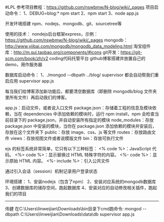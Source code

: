 #LPL
参考项目教程：https://github.com/nswbmw/N-blog/wiki/_pages
项目启动命令：
1、DEBUG=blog:* npm start
2、npm start
3、node app.js

开发环境搭建
npm、nodejs、mongodb、git、sourcetree等

使用的技术：
nondejs后台框架express，示例：https://github.com/nswbmw/N-blog/wiki/_pages
mongodb：http://www.yiibai.com/mongodb/mongodb_data_modeling.html
淘宝组件库：http://m.sui.taobao.org/components/#icons
git开发：https://git-scm.com/book/zh/v2
coding代码托管平台
github博客搭建并放置自己的demo，用作服务器


数据库启动命令：
1、./mongod --dbpath ../blog/
supervisor 都会自动帮我们重启应用
supervisor app.js

每当我们给博客添加新功能后，都要清空数据库（即删除 mongodb/blog 文件夹里所有文件）再启动我们的博客。

app.js：启动文件，或者说入口文件
package.json：存储着工程的信息及模块依赖，当在 dependencies 中添加依赖的模块时，运行 npm install，npm 会检查当前目录下的 package.json，并自动安装所有指定的模块
node_modules：存放 package.json 中安装的模块，当你在 package.json 添加依赖的模块并安装后，存放在这个文件夹下
public：存放 image、css、js 等文件
routes：存放路由文件
views：存放视图文件或者说模版文件
bin：存放可执行文件


ejs 的标签系统非常简单，它只有以下三种标签：
<% code %>：JavaScript 代码。
<%= code %>：显示替换过 HTML 特殊字符的内容。
<%- code %>：显示原始 HTML 内容。
<%- include %>：引入公共文件

通过引入会话（session）机制记录用户登录状态



环境搭建：
1、安装nodejs（包含了npm）
2、安装对应系统的mongodb数据库
3、创建数据库的储存空间，跑起数据库
4、安装对应的自动修改相关插件，跑起我们的项目


--------------------------------
伟健
在C:\Users\linweijian\Downloads\bin目录下cmd跑命令: mongod --dbpath C:\Users\linweijian\Downloads\data\db
supervisor app.js

